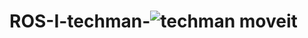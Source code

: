 # ROS-I-techman-![techman moveit](https://user-images.githubusercontent.com/43459203/120886226-74280e00-c61f-11eb-90d7-c3806e38120f.gif)

